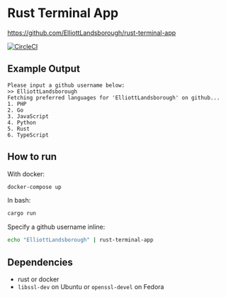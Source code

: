 # Rust Terminal App

https://github.com/ElliottLandsborough/rust-terminal-app

[![CircleCI](https://dl.circleci.com/status-badge/img/gh/ElliottLandsborough/rust-terminal-app/tree/main.svg?style=svg)](https://dl.circleci.com/status-badge/redirect/gh/ElliottLandsborough/rust-terminal-app/tree/main)

## Example Output

```ssh
Please input a github username below:
>> ElliottLandsborough
Fetching preferred languages for 'ElliottLandsborough' on github...
1. PHP
2. Go
3. JavaScript
4. Python
5. Rust
6. TypeScript
```

## How to run

With docker:

```bash
docker-compose up
```

In bash:

```bash
cargo run
```

Specify a github username inline:

```bash
echo "ElliottLandsborough" | rust-terminal-app
```

## Dependencies

- rust or docker
- `libssl-dev` on Ubuntu or `openssl-devel` on Fedora
